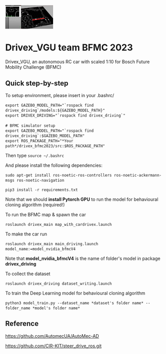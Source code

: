 <img src="https://github.com/Hoangpham13579/drivex_bfmc2023/blob/7047ca1919d652c1c4906135ad6ece62a107b6f1/drivex_sim.png" width=30% height=30%>

# Drivex_VGU team BFMC 2023

Drivex_VGU, an autonomous RC car with scaled 1:10 for Bosch Future Mobility Challenge (BFMC)

## Quick step-by-step
To setup environment, please insert in your .bashrc/

```
export GAZEBO_MODEL_PATH="`rospack find drivex_driving`/models:${GAZEBO_MODEL_PATH}"
export DRIVEX_DRIVING="`rospack find drivex_driving`"

# BFMC simulator setup
export GAZEBO_MODEL_PATH="`rospack find drivex_driving`:$GAZEBO_MODEL_PATH"
export ROS_PACKAGE_PATH="*Your path*/drivex_bfmc2023/src:$ROS_PACKAGE_PATH"
```
Then type ```source ~/.bashrc```

And please install the following dependencies:

```
sudo apt-get install ros-noetic-ros-controllers ros-noetic-ackermann-msgs ros-noetic-navigation
```
```
pip3 install -r requirements.txt
```
Note that we should **install Pytorch GPU** to run the model for behavioural cloning algorithm (required!)

To run the BFMC map & spawn the car
```
roslaunch drivex_main map_with_cardrivex.launch
```

To make the car run
```
roslaunch drivex_main main_driving.launch model_name:=model_nvidia_bfmcV4
```
Note that **model_nvidia_bfmcV4** is the name of folder's model in package **drivex_driving**

To collect the dataset
```
roslaunch drivex_driving dataset_writing.launch
```

To train the Deep Learning model for behavioural cloning algorithm
```
python3 model_train.py --dataset_name *dataset's folder name* --folder_name *model's folder name*
```

## Reference
https://github.com/AutomecUA/AutoMec-AD

https://github.com/CIR-KIT/steer_drive_ros.git
